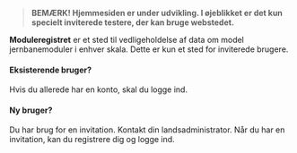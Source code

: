 ﻿> **BEMÆRK! Hjemmesiden er under udvikling. I øjeblikket er det kun specielt inviterede testere, der kan bruge webstedet.**

**Moduleregistret** er et sted til vedligeholdelse af data om
model jernbanemoduler i enhver skala.
Dette er kun et sted for inviterede brugere.
#### Eksisterende bruger?
Hvis du allerede har en konto, skal du logge ind.
#### Ny bruger?
Du har brug for en invitation. Kontakt din landsadministrator.
Når du har en invitation, kan du registrere dig og logge ind.
